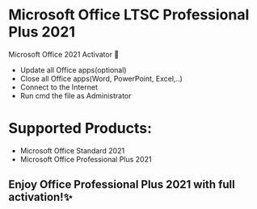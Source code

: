 # Microsoft Office LTSC Professional Plus 2021
Microsoft Office 2021 Activator 🤫

- Update all Office apps(optional)
- Close all Office apps(Word, PowerPoint, Excel,..)
- Connect to the Internet
- Run cmd the file as Administrator

# Supported Products:
- Microsoft Office Standard 2021
- Microsoft Office Professional Plus 2021

## Enjoy Office Professional Plus 2021 with full activation!✨
